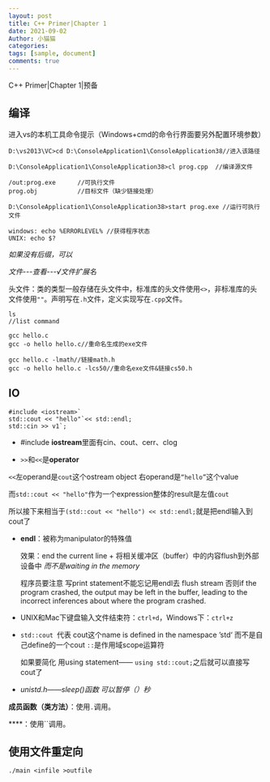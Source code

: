 ```yaml
---
layout: post
title: C++ Primer|Chapter 1
date: 2021-09-02
Author: 小猫猫
categories: 
tags: [sample, document]
comments: true
--- 
```


C++ Primer|Chapter 1|预备

## 编译

进入vs的本机工具命令提示（Windows+cmd的命令行界面要另外配置环境参数）

```
D:\vs2013\VC>cd D:\ConsoleApplication1\ConsoleApplication38//进入该路径

D:\ConsoleApplication1\ConsoleApplication38>cl prog.cpp  //编译源文件

/out:prog.exe      //可执行文件
prog.obj           //目标文件（缺少链接处理）

D:\ConsoleApplication1\ConsoleApplication38>start prog.exe //运行可执行文件

windows: echo %ERRORLEVEL% //获得程序状态
UNIX: echo $?
```

*如果没有后缀，可以*

*文件---查看---√文件扩展名*

头文件：类的类型一般存储在头文件中，标准库的头文件使用`<>`，非标准库的头文件使用`""`。声明写在`.h`文件，定义实现写在`.cpp`文件。



```
ls
//list command

gcc hello.c
gcc -o hello hello.c//重命名生成的exe文件

gcc hello.c -lmath//链接math.h
gcc -o hello hello.c -lcs50//重命名exe文件&链接cs50.h
```

## IO

```
#include <iostream>`
std::cout << "hello"`<< std::endl;
std::cin >> v1`;
```

- #include <iostream> **iostream**里面有cin、cout、cerr、clog

- `>>`和`<<`是**operator** 

`<<`左operand是`cout`这个ostream object  右operand是`“hello”`这个value

而`std::cout << "hello"`作为一个expression整体的result是左值`cout`

所以接下来相当于`(std::cout << "hello") << std::endl;`就是把endl输入到cout了

- **endl**：被称为manipulator的特殊值

  效果：end the current line + 将相关缓冲区（buffer）中的内容flush到外部设备中 *而不是waiting in the memory*

  程序员要注意 写print statement不能忘记用endl去 flush stream 否则if the program crashed, the output may be left in the buffer, leading to the incorrect inferences about where the program crashed.

- UNIX和Mac下键盘输入文件结束符：`ctrl+d`，Windows下：`ctrl+z`


- `std::cout `代表 cout这个name is defined in the namespace ’std‘   而不是自己define的一个cout  `::`是作用域scope运算符

  如果要简化 用using statement—— `using std::cout;`之后就可以直接写cout了
  
- *unistd.h——sleep()函数 可以暂停（）秒*

**成员函数（类方法）**：使用`.`调用。

****：使用``调用。

## 使用文件重定向

```
./main <infile >outfile
```
